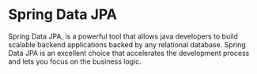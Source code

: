 
# Spring Data JPA

Spring Data JPA, is a powerful tool that allows java developers to build scalable backend applications backed by any relational database. Spring Data JPA is an excellent choice that accelerates the development process and lets you focus on the business logic.




